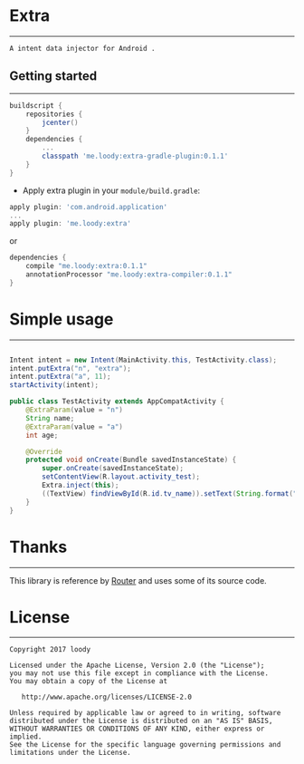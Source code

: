 # Extra
-------
    A intent data injector for Android .

## Getting started
------------------

```Groovy
buildscript {
    repositories {
        jcenter()
    }
    dependencies {
    	...
        classpath 'me.loody:extra-gradle-plugin:0.1.1'
    }
}
```
* Apply extra plugin in your `module/build.gradle`:

```  Groovy
apply plugin: 'com.android.application'
...
apply plugin: 'me.loody:extra'
```

or

```Groovy
dependencies {
    compile "me.loody:extra:0.1.1"
    annotationProcessor "me.loody:extra-compiler:0.1.1"
}
```

# Simple usage
-------

```java

Intent intent = new Intent(MainActivity.this, TestActivity.class);
intent.putExtra("n", "extra");
intent.putExtra("a", 11);
startActivity(intent);

public class TestActivity extends AppCompatActivity {
    @ExtraParam(value = "n")
    String name;
    @ExtraParam(value = "a")
    int age;

    @Override
    protected void onCreate(Bundle savedInstanceState) {
        super.onCreate(savedInstanceState);
        setContentView(R.layout.activity_test);
        Extra.inject(this);
        ((TextView) findViewById(R.id.tv_name)).setText(String.format("name=%1$s\nage=%2$d", TextUtils.isEmpty(name)?"":name, age));
    }
}


```

# Thanks
--------
This library is reference by [Router](https://github.com/chenenyu/Router) and uses some of its source code.

# License
---------

    Copyright 2017 loody

    Licensed under the Apache License, Version 2.0 (the "License");
    you may not use this file except in compliance with the License.
    You may obtain a copy of the License at

       http://www.apache.org/licenses/LICENSE-2.0

    Unless required by applicable law or agreed to in writing, software
    distributed under the License is distributed on an "AS IS" BASIS,
    WITHOUT WARRANTIES OR CONDITIONS OF ANY KIND, either express or implied.
    See the License for the specific language governing permissions and
    limitations under the License.